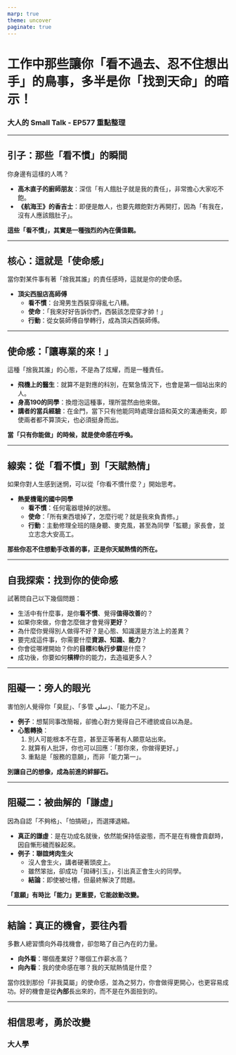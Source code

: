 ```yaml
---
marp: true
theme: uncover
paginate: true
---
```


<!-- _class: lead invert -->

# **工作中那些讓你「看不過去、忍不住想出手」的鳥事，多半是你「找到天命」的暗示！**

### 大人的 Small Talk - EP577 重點整理

---

## **引子：那些「看不慣」的瞬間**

你身邊有這樣的人嗎？

* **高木直子的廚師朋友**：深信「有人餓肚子就是我的責任」，非常擔心大家吃不飽。
* **《航海王》的香吉士**：即便是敵人，也要先餵飽對方再開打，因為「有我在，沒有人應該餓肚子」。

**這些「看不慣」，其實是一種強烈的內在價值觀。**

---

## **核心：這就是「使命感」**

當你對某件事有著「捨我其誰」的責任感時，這就是你的使命感。

* **頂尖西服店高師傅**
    * **看不慣**：台灣男生西裝穿得亂七八糟。
    * **使命**：「我來好好告訴你們，西裝該怎麼穿才帥！」
    * **行動**：從女裝師傅自學轉行，成為頂尖西裝師傅。

---

## **使命感：「讓專業的來！」**

這種「捨我其誰」的心態，不是為了炫耀，而是一種責任。

* **飛機上的醫生**：就算不是對應的科別，在緊急情況下，也會是第一個站出來的人。
* **身高190的同學**：換燈泡這種事，理所當然由他來做。
* **講者的當兵經驗**：在金門，當下只有他能同時處理台語和英文的溝通衝突，即使兩者都不算頂尖，也必須挺身而出。

**當「只有你能做」的時候，就是使命感在呼喚。**

---

## **線索：從「看不慣」到「天賦熱情」**

如果你對人生感到迷惘，可以從「你看不慣什麼？」開始思考。

* **熱愛機電的國中同學**
    * **看不慣**：任何電器壞掉的狀態。
    * **使命**：「所有東西壞掉了，怎麼行呢？就是我來負責修。」
    * **行動**：主動修理全班的隨身聽、麥克風，甚至為同學「監聽」家長會，並立志念大安高工。

**那些你忍不住想動手改善的事，正是你天賦熱情的所在。**

---

## **自我探索：找到你的使命感**

試著問自己以下幾個問題：

* 生活中有什麼事，是你**看不慣**、覺得**值得改善**的？
* 如果你來做，你會怎麼做才會覺得**更好**？
* 為什麼你覺得別人做得不好？是心態、知識還是方法上的差異？
* 要完成這件事，你需要什麼**資源、知識、能力**？
* 你會從哪裡開始？你的**目標**和**執行步驟**是什麼？
* 成功後，你要如何**槓桿**你的能力，去造福更多人？

---

## **阻礙一：旁人的眼光**

害怕別人覺得你「臭屁」、「多管 سلي」、「能力不足」。

* **例子**：想幫同事改簡報，卻擔心對方覺得自己不禮貌或自以為是。
* **心態轉換**：
    1.  別人可能根本不在意，甚至正等著有人願意站出來。
    2.  就算有人批評，你也可以回應：「那你來，你做得更好。」
    3.  重點是「服務的意願」，而非「能力第一」。

**別讓自己的想像，成為前進的絆腳石。**

---

## **阻礙二：被曲解的「謙虛」**

因為自認「不夠格」、「怕搞砸」，而選擇退縮。

* **真正的謙虛**：是在功成名就後，依然能保持低姿態，而不是在有機會貢獻時，因自慚形穢而躲起來。
* **例子：聯誼烤肉生火**
    * 沒人會生火，講者硬著頭皮上。
    * 雖然笨拙，卻成功「拋磚引玉」，引出真正會生火的同學。
    * **結論**：即使被吐槽，但最終解決了問題。

**「意願」有時比「能力」更重要，它能啟動改變。**

---

## **結論：真正的機會，要往內看**

多數人總習慣向外尋找機會，卻忽略了自己內在的力量。

* **向外看**：哪個產業好？哪個工作薪水高？
* **向內看**：我的使命感在哪？我的天賦熱情是什麼？

當你找到那份「非我莫屬」的使命感，並為之努力，你會做得更開心，也更容易成功。好的機會是從**內部**長出來的，而不是在外面撿到的。

---

<!-- _class: invert -->

## **相信思考，勇於改變**

### **大人學**
